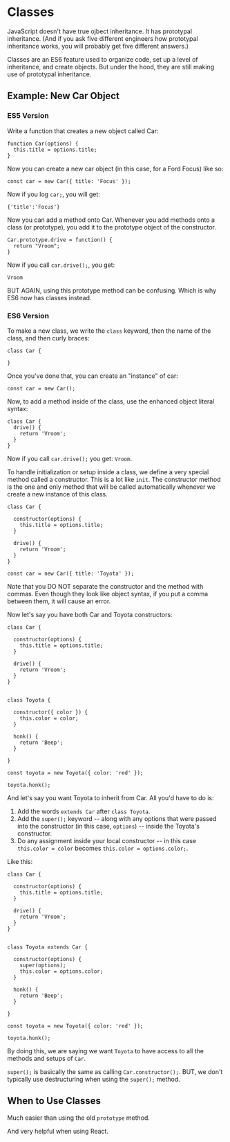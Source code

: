 # Classes

JavaScript doesn't have true ojbect inheritance. It has prototypal inheritance. (And if you ask five different engineers how prototypal inheritance works, you will probably get five different answers.)

Classes are an ES6 feature used to organize code, set up a level of inheritance, and create objects. But under the hood, they are still making use of prototypal inheritance.

## Example: New Car Object

### ES5 Version

Write a function that creates a new object called Car:

```
function Car(options) {
  this.title = options.title;
}
```

Now you can create a new car object (in this case, for a Ford Focus) like so:

```
const car = new Car({ title: 'Focus' });
```

Now if you log `car;`, you will get:

```
{'title':'Focus'}
```

Now you can add a method onto Car. Whenever you add methods onto a class (or prototype), you add it to the prototype object of the constructor.

```
Car.prototype.drive = function() {
  return "Vroom";
}
```

Now if you call `car.drive();`, you get:

```
Vroom
```

BUT AGAIN, using this prototype method can be confusing. Which is why ES6 now has classes instead.


### ES6 Version

To make a new class, we write the `class` keyword, then the name of the class, and then curly braces:

```
class Car {

}
```

Once you've done that, you can create an "instance" of car:

```
const car = new Car();
```

Now, to add a method inside of the class, use the enhanced object literal syntax:

```
class Car {
  drive() {
    return 'Vroom';
  }
}
```

Now if you call `car.drive();` you get: `Vroom`.

To handle initialization or setup inside a class, we define a very special method called a constructor. This is a lot like `init`. The constructor method is the one and only method that will be called automatically whenever we create a new instance of this class.

```
class Car {
  
  constructor(options) {
    this.title = options.title;
  }
  
  drive() {
    return 'Vroom';
  }
}

const car = new Car({ title: 'Toyota' });
```

Note that you DO NOT separate the constructor and the method with commas. Even though they look like object syntax, if you put a comma between them, it will cause an error.

Now let's say you have both Car and Toyota constructors:

```
class Car {
  
  constructor(options) {
    this.title = options.title;
  }
  
  drive() {
    return 'Vroom';
  }
}


class Toyota {
  
  constructor({ color }) {
    this.color = color;
  }
  
  honk() {
    return 'Beep';
  }

}

const toyota = new Toyota({ color: 'red' });

toyota.honk();
```

And let's say you want Toyota to inherit from Car. All you'd have to do is:

1.  Add the words `extends Car` after `class Toyota`.
2. Add the `super();` keyword -- along with any options that were passed into the constructor (in this case, `options`) -- inside the Toyota's constructor.
3. Do any assignment inside your local constructor -- in this case `this.color = color` becomes `this.color = options.color;`.

Like this:

```
class Car {
  
  constructor(options) {
    this.title = options.title;
  }
  
  drive() {
    return 'Vroom';
  }
}


class Toyota extends Car {
  
  constructor(options) {
    super(options);
    this.color = options.color;
  }
  
  honk() {
    return 'Beep';
  }

}

const toyota = new Toyota({ color: 'red' });

toyota.honk();
```

By doing this, we are saying we want `Toyota` to have access to all the methods and setups of `Car`.

`super();` is basically the same as calling `Car.constructor();`.  BUT, we don't typically use destructuring when using the `super();` method.


## When to Use Classes

Much easier than using the old `prototype` method.

And very helpful when using React.